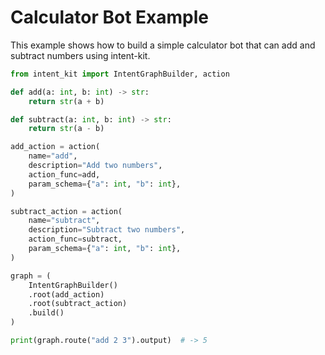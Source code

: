 # Calculator Bot Example

This example shows how to build a simple calculator bot that can add and subtract numbers using intent-kit.

```python
from intent_kit import IntentGraphBuilder, action

def add(a: int, b: int) -> str:
    return str(a + b)

def subtract(a: int, b: int) -> str:
    return str(a - b)

add_action = action(
    name="add",
    description="Add two numbers",
    action_func=add,
    param_schema={"a": int, "b": int},
)

subtract_action = action(
    name="subtract",
    description="Subtract two numbers",
    action_func=subtract,
    param_schema={"a": int, "b": int},
)

graph = (
    IntentGraphBuilder()
    .root(add_action)
    .root(subtract_action)
    .build()
)

print(graph.route("add 2 3").output)  # -> 5
```

